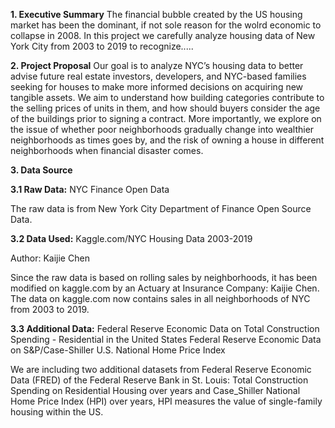 **1. Executive Summary**
The financial bubble created by the US housing market has been the dominant, if not sole reason for the wolrd economic to collapse in 2008. In this project we carefully analyze housing data of New York City from 2003 to 2019 to recognize.....

**2. Project Proposal**
Our goal is to analyze NYC’s housing data to better advise future real estate investors, developers, and NYC-based families seeking for houses to make more informed decisions on acquiring new tangible assets. We aim to understand how building categories contribute to the selling prices of units in them, and how should buyers consider the age of the buildings prior to signing a contract. More importantly, we explore on the issue of whether poor neighborhoods gradually change into wealthier neighborhoods as times goes by, and the risk of owning a house in different neighborhoods when financial disaster comes.

**3. Data Source**

****3.1 Raw Data:****  NYC Finance Open Data

The raw data is from New York City Department of Finance Open Source Data.

****3.2 Data Used:****  Kaggle.com/NYC Housing Data 2003-2019

Author: Kaijie Chen

Since the raw data is based on rolling sales by neighborhoods, it has been modified on kaggle.com by an Actuary at Insurance Company: Kaijie Chen. The data on kaggle.com now contains sales in all neighborhoods of NYC from 2003 to 2019.

****3.3 Additional Data:**** 
Federal Reserve Economic Data on Total Construction Spending - Residential in the United States Federal Reserve Economic Data on S&P/Case-Shiller U.S. National Home Price Index

We are including two additional datasets from Federal Reserve Economic Data (FRED) of the Federal Reserve Bank in St. Louis: Total Construction Spending on Residential Housing over years and Case_Shiller National Home Price Index (HPI) over years, HPI measures the value of single-family housing within the US.

